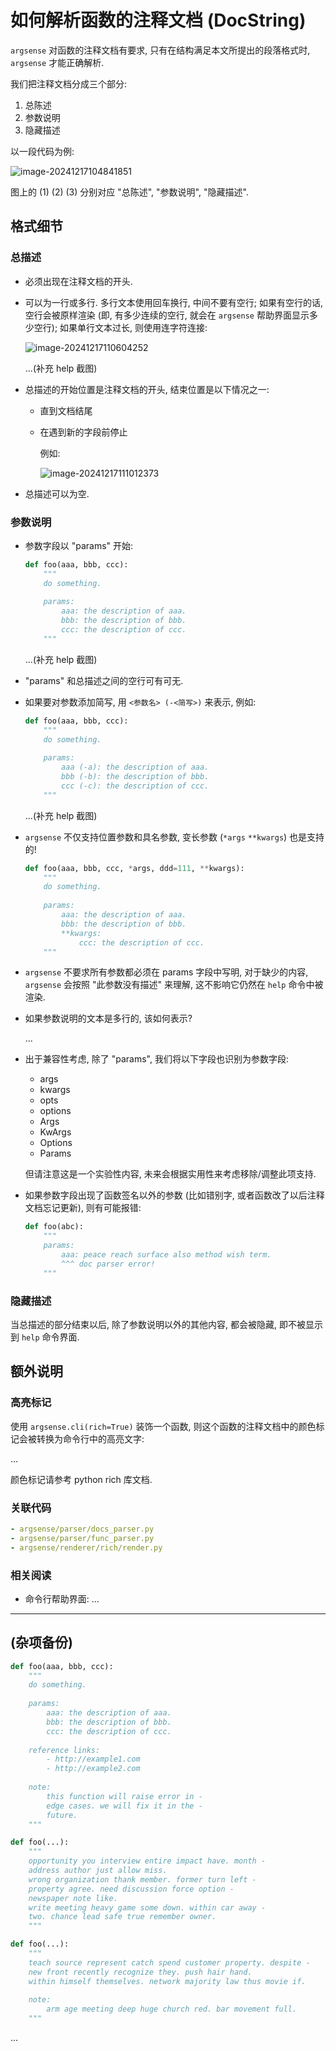 # 如何解析函数的注释文档 (DocString)

`argsense` 对函数的注释文档有要求, 只有在结构满足本文所提出的段落格式时, `argsense` 才能正确解析.

我们把注释文档分成三个部分:

1. 总陈述
2. 参数说明
3. 隐藏描述

以一段代码为例:

![image-20241217104841851](.assets/image-20241217104841851.png)

图上的 (1) (2) (3) 分别对应 "总陈述", "参数说明", "隐藏描述".

## 格式细节

### 总描述

- 必须出现在注释文档的开头.

- 可以为一行或多行. 多行文本使用回车换行, 中间不要有空行; 如果有空行的话, 空行会被原样渲染 (即, 有多少连续的空行, 就会在 `argsense` 帮助界面显示多少空行); 如果单行文本过长, 则使用连字符连接:

  ![image-20241217110604252](.assets/image-20241217110604252.png)

  ...(补充 help 截图)

- 总描述的开始位置是注释文档的开头, 结束位置是以下情况之一:

  - 直到文档结尾

  - 在遇到新的字段前停止

    例如:

    ![image-20241217111012373](.assets/image-20241217111012373.png)

- 总描述可以为空.

### 参数说明

- 参数字段以 "params" 开始:

  ```python
  def foo(aaa, bbb, ccc):
      """
      do something.
      
      params:
          aaa: the description of aaa.
          bbb: the description of bbb.
          ccc: the description of ccc.
      """
  ```

  ...(补充 help 截图)

- "params" 和总描述之间的空行可有可无.

- 如果要对参数添加简写, 用 `<参数名> (-<简写>)` 来表示, 例如:

  ```python
  def foo(aaa, bbb, ccc):
      """
      do something.
      
      params:
          aaa (-a): the description of aaa.
          bbb (-b): the description of bbb.
          ccc (-c): the description of ccc.
      """
  ```

  ...(补充 help 截图)

- `argsense` 不仅支持位置参数和具名参数, 变长参数 (`*args` `**kwargs`) 也是支持的!

  ```python
  def foo(aaa, bbb, ccc, *args, ddd=111, **kwargs):
      """
      do something.
      
      params:
          aaa: the description of aaa.
          bbb: the description of bbb.
          **kwargs:
              ccc: the description of ccc.
      """
  ```

- `argsense` 不要求所有参数都必须在 params 字段中写明, 对于缺少的内容, `argsense` 会按照 "此参数没有描述" 来理解, 这不影响它仍然在 `help` 命令中被渲染.

- 如果参数说明的文本是多行的, 该如何表示?

  ...

- 出于兼容性考虑, 除了 "params", 我们将以下字段也识别为参数字段:

  - args
  - kwargs
  - opts
  - options
  - Args
  - KwArgs
  - Options
  - Params

  但请注意这是一个实验性内容, 未来会根据实用性来考虑移除/调整此项支持.

- 如果参数字段出现了函数签名以外的参数 (比如错别字, 或者函数改了以后注释文档忘记更新), 则有可能报错:

  ```python
  def foo(abc):
      """
      params:
          aaa: peace reach surface also method wish term.
          ^^^ doc parser error!
      """
  ```

### 隐藏描述

当总描述的部分结束以后, 除了参数说明以外的其他内容, 都会被隐藏, 即不被显示到 `help` 命令界面.

## 额外说明

### 高亮标记

使用 `argsense.cli(rich=True)` 装饰一个函数, 则这个函数的注释文档中的颜色标记会被转换为命令行中的高亮文字:

...

颜色标记请参考 python rich 库文档.

### 关联代码

```yaml
- argsense/parser/docs_parser.py
- argsense/parser/func_parser.py
- argsense/renderer/rich/render.py
```

### 相关阅读

- 命令行帮助界面: ...

---

## (杂项备份)

```python
def foo(aaa, bbb, ccc):
    """
    do something.
    
    params:
        aaa: the description of aaa.
        bbb: the description of bbb.
        ccc: the description of ccc.
    
    reference links:
        - http://example1.com
        - http://example2.com
    
    note:
        this function will raise error in -
        edge cases. we will fix it in the -
        future.
    """
```

```python
def foo(...):
    """
    opportunity you interview entire impact have. month -
    address author just allow miss.
    wrong organization thank member. former turn left -
    property agree. need discussion force option -
    newspaper note like.
    write meeting heavy game some down. within car away -
    two. chance lead safe true remember owner.
    """
```

```python
def foo(...):
    """
    teach source represent catch spend customer property. despite -
    new front recently recognize they. push hair hand.
    within himself themselves. network majority law thus movie if.
    
    note:
        arm age meeting deep huge church red. bar movement full.
    """
```

...

